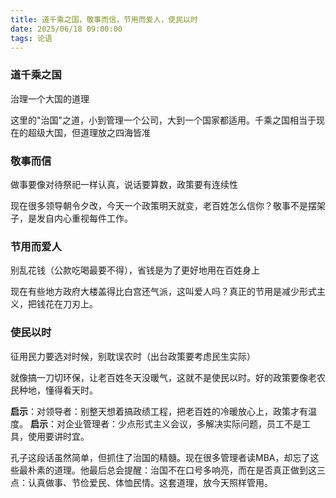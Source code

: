 ```yaml
---
title: 道千乘之国，敬事而信，节用而爱人，使民以时
date: 2025/06/18 09:00:00
tags: 论语
---
```



### 道千乘之国

治理一个大国的道理

这里的"治国"之道，小到管理一个公司，大到一个国家都适用。千乘之国相当于现在的超级大国，但道理放之四海皆准

### 敬事而信

做事要像对待祭祀一样认真，说话要算数，政策要有连续性

现在很多领导朝令夕改，今天一个政策明天就变，老百姓怎么信你？敬事不是摆架子，是发自内心重视每件工作。

### 节用而爱人

别乱花钱（公款吃喝最要不得），省钱是为了更好地用在百姓身上

现在有些地方政府大楼盖得比白宫还气派，这叫爱人吗？真正的节用是减少形式主义，把钱花在刀刃上。

### 使民以时

征用民力要选对时候，别耽误农时（出台政策要考虑民生实际）

就像搞一刀切环保，让老百姓冬天没暖气，这就不是使民以时。好的政策要像老农民种地，懂得看天时。


**启示**：对领导者：别整天想着搞政绩工程，把老百姓的冷暖放心上，政策才有温度。
**启示**：对企业管理者：少点形式主义会议，多解决实际问题，员工不是工具，使用要讲时宜。

孔子这段话虽然简单，但抓住了治国的精髓。现在很多管理者读MBA，却忘了这些最朴素的道理。他最后总会提醒：治国不在口号多响亮，而在是否真正做到这三点：认真做事、节俭爱民、体恤民情。这套道理，放今天照样管用。
